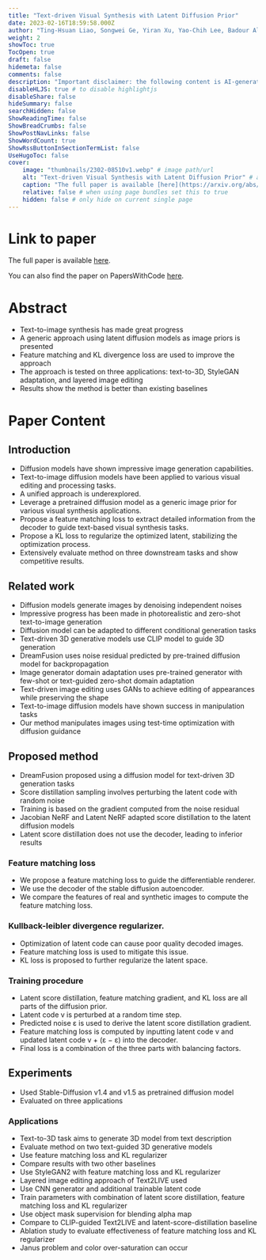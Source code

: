 ```yaml
---
title: "Text-driven Visual Synthesis with Latent Diffusion Prior"
date: 2023-02-16T18:59:58.000Z
author: "Ting-Hsuan Liao, Songwei Ge, Yiran Xu, Yao-Chih Lee, Badour AlBahar and 1 others"
weight: 2
showToc: true
TocOpen: true
draft: false
hidemeta: false
comments: false
description: "Important disclaimer: the following content is AI-generated, please make sure to fact check the presented information by reading the full paper."
disableHLJS: true # to disable highlightjs
disableShare: false
hideSummary: false
searchHidden: false
ShowReadingTime: false
ShowBreadCrumbs: false
ShowPostNavLinks: false
ShowWordCount: true
ShowRssButtonInSectionTermList: false
UseHugoToc: false
cover:
    image: "thumbnails/2302-08510v1.webp" # image path/url
    alt: "Text-driven Visual Synthesis with Latent Diffusion Prior" # alt text
    caption: "The full paper is available [here](https://arxiv.org/abs/2302.08510)." # display caption under cover
    relative: false # when using page bundles set this to true
    hidden: false # only hide on current single page
---
```


# Link to paper
The full paper is available [here](https://arxiv.org/abs/2302.08510).

You can also find the paper on PapersWithCode [here](https://paperswithcode.com/paper/text-driven-visual-synthesis-with-latent).

# Abstract
- Text-to-image synthesis has made great progress
- A generic approach using latent diffusion models as image priors is presented
- Feature matching and KL divergence loss are used to improve the approach
- The approach is tested on three applications: text-to-3D, StyleGAN adaptation, and layered image editing
- Results show the method is better than existing baselines

# Paper Content

## Introduction
- Diffusion models have shown impressive image generation capabilities.
- Text-to-image diffusion models have been applied to various visual editing and processing tasks.
- A unified approach is underexplored.
- Leverage a pretrained diffusion model as a generic image prior for various visual synthesis applications.
- Propose a feature matching loss to extract detailed information from the decoder to guide text-based visual synthesis tasks.
- Propose a KL loss to regularize the optimized latent, stabilizing the optimization process.
- Extensively evaluate method on three downstream tasks and show competitive results.

## Related work
- Diffusion models generate images by denoising independent noises
- Impressive progress has been made in photorealistic and zero-shot text-to-image generation
- Diffusion model can be adapted to different conditional generation tasks
- Text-driven 3D generative models use CLIP model to guide 3D generation
- DreamFusion uses noise residual predicted by pre-trained diffusion model for backpropagation
- Image generator domain adaptation uses pre-trained generator with few-shot or text-guided zero-shot domain adaptation
- Text-driven image editing uses GANs to achieve editing of appearances while preserving the shape
- Text-to-image diffusion models have shown success in manipulation tasks
- Our method manipulates images using test-time optimization with diffusion guidance

## Proposed method
- DreamFusion proposed using a diffusion model for text-driven 3D generation tasks
- Score distillation sampling involves perturbing the latent code with random noise
- Training is based on the gradient computed from the noise residual
- Jacobian NeRF and Latent NeRF adapted score distillation to the latent diffusion models
- Latent score distillation does not use the decoder, leading to inferior results

### Feature matching loss
- We propose a feature matching loss to guide the differentiable renderer.
- We use the decoder of the stable diffusion autoencoder.
- We compare the features of real and synthetic images to compute the feature matching loss.

### Kullback-leibler divergence regularizer.
- Optimization of latent code can cause poor quality decoded images.
- Feature matching loss is used to mitigate this issue.
- KL loss is proposed to further regularize the latent space.

### Training procedure
- Latent score distillation, feature matching gradient, and KL loss are all parts of the diffusion prior.
- Latent code v is perturbed at a random time step.
- Predicted noise ε is used to derive the latent score distillation gradient.
- Feature matching loss is computed by inputting latent code v and updated latent code v + (ε − ε) into the decoder.
- Final loss is a combination of the three parts with balancing factors.

## Experiments
- Used Stable-Diffusion v1.4 and v1.5 as pretrained diffusion model
- Evaluated on three applications

### Applications
- Text-to-3D task aims to generate 3D model from text description
- Evaluate method on two text-guided 3D generative models
- Use feature matching loss and KL regularizer
- Compare results with two other baselines
- Use StyleGAN2 with feature matching loss and KL regularizer
- Layered image editing approach of Text2LIVE used
- Use CNN generator and additional trainable latent code
- Train parameters with combination of latent score distillation, feature matching loss and KL regularizer
- Use object mask supervision for blending alpha map
- Compare to CLIP-guided Text2LIVE and latent-score-distillation baseline
- Ablation study to evaluate effectiveness of feature matching loss and KL regularizer
- Janus problem and color over-saturation can occur
